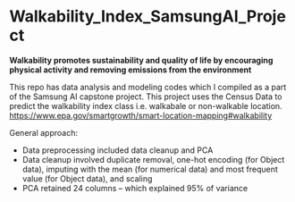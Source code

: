 # Walkability_Index_SamsungAI_Project

**Walkability promotes sustainability and quality of life by encouraging physical activity and removing emissions from the environment**

This repo has data analysis and modeling codes which I compiled as a part of the Samsung AI capstone project.
This project uses the Census Data to predict the walkability index class i.e. walkabale or non-walkable location. https://www.epa.gov/smartgrowth/smart-location-mapping#walkability 

General approach:
- Data preprocessing included data cleanup and PCA
- Data cleanup involved duplicate removal, one-hot encoding (for Object data), imputing with the mean (for numerical data) and most frequent value (for Object data), and scaling
- PCA retained 24 columns – which explained 95% of variance



